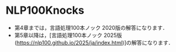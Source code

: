 # NLP100Knocks

- 第4章までは，言語処理100本ノック 2020版の解答になります．
- 第5章以降は，[言語処理100本ノック 2025版(https://nlp100.github.io/2025/ja/index.html)]の解答になります．
